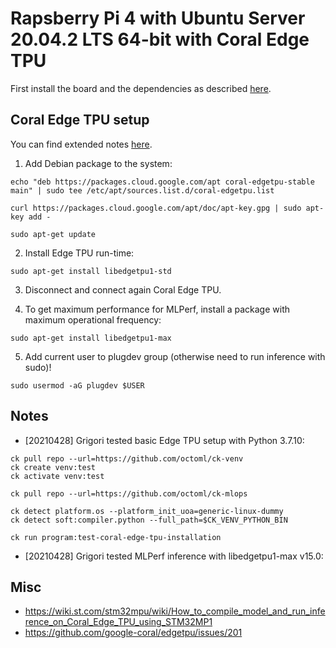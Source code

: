 ﻿# Rapsberry Pi 4 with Ubuntu Server 20.04.2 LTS 64-bit with Coral Edge TPU

First install the board and the dependencies as described [here](rpi4-ubuntu.md).

## Coral Edge TPU setup

You can find extended notes [here](https://coral.ai/docs/accelerator/get-started/#1-install-the-edge-tpu-runtime).

1. Add Debian package to the system:

```
echo "deb https://packages.cloud.google.com/apt coral-edgetpu-stable main" | sudo tee /etc/apt/sources.list.d/coral-edgetpu.list

curl https://packages.cloud.google.com/apt/doc/apt-key.gpg | sudo apt-key add -

sudo apt-get update
```

2. Install Edge TPU run-time:
```
sudo apt-get install libedgetpu1-std
```

3. Disconnect and connect again Coral Edge TPU.

4. To get maximum performance for MLPerf, install a package with maximum operational frequency:
```
sudo apt-get install libedgetpu1-max

```

5. Add current user to plugdev group (otherwise need to run inference with sudo)!

```
sudo usermod -aG plugdev $USER
```

## Notes

* [20210428] Grigori tested basic Edge TPU setup with Python 3.7.10:

```
ck pull repo --url=https://github.com/octoml/ck-venv
ck create venv:test
ck activate venv:test

ck pull repo --url=https://github.com/octoml/ck-mlops

ck detect platform.os --platform_init_uoa=generic-linux-dummy
ck detect soft:compiler.python --full_path=$CK_VENV_PYTHON_BIN

ck run program:test-coral-edge-tpu-installation
```

* [20210428] Grigori tested MLPerf inference with libedgetpu1-max v15.0:


## Misc

* https://wiki.st.com/stm32mpu/wiki/How_to_compile_model_and_run_inference_on_Coral_Edge_TPU_using_STM32MP1
* https://github.com/google-coral/edgetpu/issues/201
